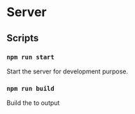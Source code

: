 # Server

## Scripts

### `npm run start`

Start the server for development purpose.

### `npm run build`

Build the to output
